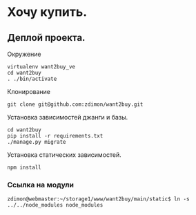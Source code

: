# Хочу купить.

## Деплой проекта.


Окружение

    virtualenv want2buy_ve
    cd want2buy
    . ./bin/activate
   
Клонирование   
   
    git clone git@github.com:zdimon/want2buy.git
    
Установка зависимостей джанги и базы.

    cd want2buy
    pip install -r requirements.txt
    ./manage.py migrate
    
    
Установка статических зависимостей.

    npm install
    
### Ссылка на модули    
    
    zdimon@webmaster:~/storage1/www/want2buy/main/static$ ln -s ../../node_modules node_modules